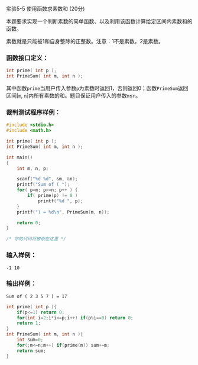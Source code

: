 实验5-5 使用函数求素数和 (20分)

本题要求实现一个判断素数的简单函数、以及利用该函数计算给定区间内素数和的函数。

素数就是只能被1和自身整除的正整数。注意：1不是素数，2是素数。

### 函数接口定义：

```c++
int prime( int p );
int PrimeSum( int m, int n );
```

其中函数`prime`当用户传入参数`p`为素数时返回1，否则返回0；函数`PrimeSum`返回区间[`m`, `n`]内所有素数的和。题目保证用户传入的参数`m`≤`n`。

### 裁判测试程序样例：

```c++
#include <stdio.h>
#include <math.h>

int prime( int p );
int PrimeSum( int m, int n );

int main()
{
    int m, n, p;

    scanf("%d %d", &m, &n);
    printf("Sum of ( ");
    for( p=m; p<=n; p++ ) {
        if( prime(p) != 0 )
            printf("%d ", p);
    }
    printf(") = %d\n", PrimeSum(m, n));

    return 0;
}

/* 你的代码将被嵌在这里 */
```

### 输入样例：

```in
-1 10
```

### 输出样例：

```out
Sum of ( 2 3 5 7 ) = 17
```



```c++
int prime( int p ){
    if(p<=1) return 0;
    for(int i=2;i*i<=p;i++) if(p%i==0) return 0;
    return 1;
}
int PrimeSum( int m, int n ){
    int sum=0;
    for(;m<=n;m++) if(prime(m)) sum+=m;
    return sum;
}
```

